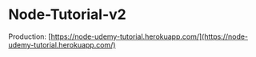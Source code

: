 # Node-Tutorial-v2

Production: [https://node-udemy-tutorial.herokuapp.com/](https://node-udemy-tutorial.herokuapp.com/)

